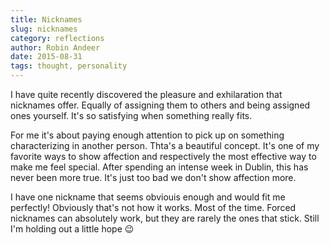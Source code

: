 ```yaml
---
title: Nicknames
slug: nicknames
category: reflections
author: Robin Andeer
date: 2015-08-31
tags: thought, personality
---
```


I have quite recently discovered the pleasure and exhilaration that nicknames offer. Equally of assigning them to others and being assigned ones yourself. It's so satisfying when something really fits.

For me it's about paying enough attention to pick up on something characterizing in another person. Thta's a beautiful concept. It's one of my favorite ways to show affection and respectively the most effective way to make me feel special. After spending an intense week in Dublin, this has never been more true. It's just too bad we don't show affection more.

I have one nickname that seems obviouis enough and would fit me perfectly! Obviously that's not how it works. Most of the time. Forced nicknames can absolutely work, but they are rarely the ones that stick. Still I'm holding out a little hope :wink:
